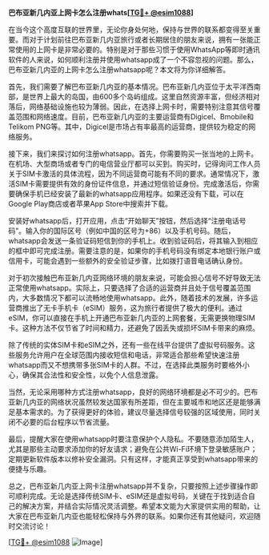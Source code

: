 **巴布亚新几内亚上网卡怎么注册whats[[TG💪+ @esim1088](https://t.me/s/esim1088)]**

在当今这个高度互联的世界里，无论你身处何地，保持与世界的联系都变得至关重要。而对于计划前往巴布亚新几内亚旅行或者长期居住的朋友来说，拥有一张能正常使用的上网卡是非常必要的。特别是对于那些习惯于使用WhatsApp等即时通讯软件的人来说，如何顺利注册并使用whatsapp成了一个不容忽视的问题。那么，巴布亚新几内亚的上网卡怎么注册whatsapp呢？本文将为你详细解答。

首先，我们需要了解巴布亚新几内亚的基本情况。巴布亚新几内亚位于太平洋西南部，是世界上最大的岛国，由600多个岛屿组成。这里自然资源丰富，但经济相对落后，网络基础设施也较为薄弱。因此，在选择上网卡时，需要特别注意其信号覆盖范围和网络速度。目前，巴布亚新几内亚的主要运营商有Digicel、Bmobile和Telikom PNG等。其中，Digicel是市场占有率最高的运营商，提供较为稳定的网络服务。

接下来，我们来探讨如何注册whatsapp。首先，你需要购买一张当地的上网卡。在机场、大型商场或者专门的电信营业厅都可以买到。购买时，记得询问工作人员关于SIM卡激活的具体流程，因为不同运营商可能有不同的要求。通常情况下，激活SIM卡需要提供有效的身份证件信息，并通过短信验证身份。完成激活后，你需要确保手机已经安装了最新的whatsapp应用程序。如果还没有下载，可以在Google Play商店或者苹果App Store中搜索并下载。

安装好whatsapp后，打开应用，点击“开始聊天”按钮，然后选择“注册电话号码”。输入你的国际区号（例如中国的区号为+86）以及手机号码。随后，whatsapp会发送一条验证码短信到你的手机上。收到验证码后，将其输入到相应的框中即可完成注册。需要注意的是，如果你的手机号码没有绑定本地银行账户或信用卡，可能会遇到一些额外的安全验证步骤，比如拨打语音电话确认身份。

对于初次接触巴布亚新几内亚网络环境的朋友来说，可能会担心信号不好导致无法正常使用whatsapp。实际上，只要选择了合适的运营商并且处于信号覆盖范围内，大多数情况下都可以流畅地使用whatsapp。此外，随着技术的发展，许多运营商推出了无卡手机卡（eSIM）服务，这为旅行者提供了极大的便利。通过eSIM，你可以直接在手机上开通巴布亚新几内亚的上网套餐，无需更换物理SIM卡。这种方法不仅节省了时间和精力，还避免了因丢失或损坏SIM卡带来的麻烦。

除了传统的实体SIM卡和eSIM之外，还有一些在线平台提供了虚拟号码服务。这些服务允许用户在全球范围内接收短信和电话，非常适合那些希望快速注册whatsapp而又不想携带多张SIM卡的人群。不过，在选择此类服务时要格外小心，确保其合法性和安全性，以免个人信息泄露。

当然，无论采用哪种方式注册whatsapp，良好的网络环境都是必不可少的。巴布亚新几内亚的网络状况虽然较发达国家有所差距，但在主要城市和地区还是能够满足基本需求的。为了获得更好的体验，建议尽量选择信号较强的区域使用，同时关闭不必要的后台程序以节省流量。

最后，提醒大家在使用whatsapp时要注意保护个人隐私。不要随意添加陌生人，尤其是那些主动要求添加你的好友请求；避免在公共Wi-Fi环境下登录敏感账户；定期更新软件版本以修补安全漏洞。只有这样，才能真正享受到whatsapp带来的便捷与乐趣。

总之，巴布亚新几内亚上网卡注册whatsapp并不复杂，只要按照上述步骤操作即可顺利完成。无论是选择传统SIM卡、eSIM还是虚拟号码，关键在于找到适合自己的解决方案，并结合实际情况灵活调整。希望本文能为大家提供实用的帮助，让大家在巴布亚新几内亚也能轻松保持与外界的联系。如果你还有其他疑问，欢迎随时交流讨论！

[[TG💪+ @esim1088](https://t.me/s/esim1088) ![Image](https://i.postimg.cc/4NQfJmqS/Snipaste-2025-05-13-00-14-12.png)]